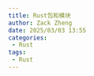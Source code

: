 ```yaml
---
title: Rust包和模块
author: Zack Zheng
date: 2025/03/03 13:55
categories:
 - Rust
tags:
 - Rust
---
```


<simple-img src="https://gitee.com/zackzhengxy/picGallery/raw/main/imgs/包和模块.png"></simple-img>  


<Suspense>
  <my-codes repo="o-bricks" path="demoCodes/RustCodes/world_hello/src/module_demo.rs" lang="rust"/>
</Suspense>

